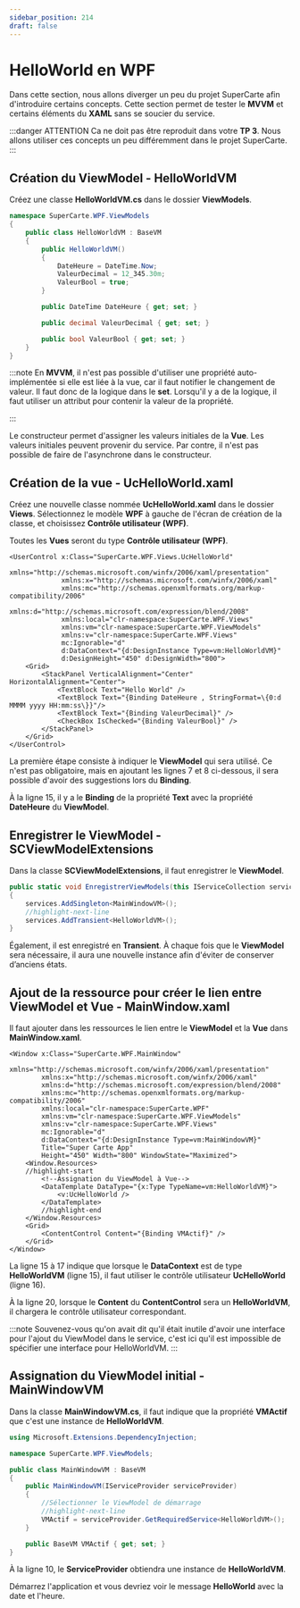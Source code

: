 ```yaml
---
sidebar_position: 214
draft: false
---
```




# HelloWorld en WPF

Dans cette section, nous allons diverger un peu du projet SuperCarte afin d'introduire certains concepts. Cette section permet de tester le **MVVM** et certains éléments du **XAML** sans se soucier du service.

:::danger ATTENTION
Ca ne doit pas être reproduit dans votre **TP 3**. Nous allons utiliser ces concepts un peu différemment dans le projet SuperCarte. 
:::



## Création du ViewModel - HelloWorldVM

Créez une classe **HelloWorldVM.cs** dans le dossier **ViewModels**.

```csharp
namespace SuperCarte.WPF.ViewModels
{
    public class HelloWorldVM : BaseVM
    {
        public HelloWorldVM()
        {
            DateHeure = DateTime.Now;
            ValeurDecimal = 12_345.30m;
            ValeurBool = true;
        }

        public DateTime DateHeure { get; set; }

        public decimal ValeurDecimal { get; set; }

        public bool ValeurBool { get; set; }
    }
}
```

:::note
En **MVVM**, il n'est pas possible d'utiliser une propriété auto-implémentée si elle est liée à la vue, car il faut notifier le changement de valeur. Il faut donc de la logique dans le **set**. Lorsqu'il y a de la logique, il faut utiliser un attribut pour contenir la valeur de la propriété.

:::

Le constructeur permet d'assigner les valeurs initiales de la **Vue**. Les valeurs initiales peuvent provenir du service. Par contre, il n'est pas possible de faire de l'asynchrone dans le constructeur.

## Création de la vue - UcHelloWorld.xaml

Créez une nouvelle classe nommée **UcHelloWorld.xaml** dans le dossier **Views**. Sélectionnez le modèle **WPF** à gauche de l'écran de création de la classe, et choisissez **Contrôle utilisateur (WPF)**. 

Toutes les **Vues** seront du type **Contrôle utilisateur (WPF)**.

```xaml showLineNumbers
<UserControl x:Class="SuperCarte.WPF.Views.UcHelloWorld"
             xmlns="http://schemas.microsoft.com/winfx/2006/xaml/presentation"
             xmlns:x="http://schemas.microsoft.com/winfx/2006/xaml"
             xmlns:mc="http://schemas.openxmlformats.org/markup-compatibility/2006" 
             xmlns:d="http://schemas.microsoft.com/expression/blend/2008" 
             xmlns:local="clr-namespace:SuperCarte.WPF.Views"
             xmlns:vm="clr-namespace:SuperCarte.WPF.ViewModels"
             xmlns:v="clr-namespace:SuperCarte.WPF.Views"        
             mc:Ignorable="d"
             d:DataContext="{d:DesignInstance Type=vm:HelloWorldVM}" 
             d:DesignHeight="450" d:DesignWidth="800">
    <Grid>
        <StackPanel VerticalAlignment="Center" HorizontalAlignment="Center">
            <TextBlock Text="Hello World" />
            <TextBlock Text="{Binding DateHeure , StringFormat=\{0:d MMMM yyyy HH:mm:ss\}}"/>
            <TextBlock Text="{Binding ValeurDecimal}" />
            <CheckBox IsChecked="{Binding ValeurBool}" />
        </StackPanel>        
    </Grid>
</UserControl>
```

La première étape consiste à indiquer le **ViewModel** qui sera utilisé. Ce n'est pas obligatoire, mais en ajoutant les lignes 7 et 8 ci-dessous, il sera possible d'avoir des suggestions lors du **Binding**.

À la ligne 15, il y a le **Binding** de la propriété **Text** avec la propriété **DateHeure** du **ViewModel**. 

## Enregistrer le ViewModel - SCViewModelExtensions

Dans la classe **SCViewModelExtensions**, il faut enregistrer le **ViewModel**.

```csharp
public static void EnregistrerViewModels(this IServiceCollection services)
{
    services.AddSingleton<MainWindowVM>();
	//highlight-next-line
    services.AddTransient<HelloWorldVM>();
}
```

Également, il est enregistré en **Transient**. À chaque fois que le **ViewModel** sera nécessaire, il aura une nouvelle instance afin d'éviter de conserver d’anciens états.

## Ajout de la ressource pour créer le lien entre ViewModel et Vue - MainWindow.xaml

Il faut ajouter dans les ressources le lien entre le **ViewModel** et la **Vue** dans **MainWindow.xaml**.

```xaml showLineNumbers
<Window x:Class="SuperCarte.WPF.MainWindow"
        xmlns="http://schemas.microsoft.com/winfx/2006/xaml/presentation"
        xmlns:x="http://schemas.microsoft.com/winfx/2006/xaml"
        xmlns:d="http://schemas.microsoft.com/expression/blend/2008"
        xmlns:mc="http://schemas.openxmlformats.org/markup-compatibility/2006"
        xmlns:local="clr-namespace:SuperCarte.WPF"  
        xmlns:vm="clr-namespace:SuperCarte.WPF.ViewModels"
        xmlns:v="clr-namespace:SuperCarte.WPF.Views"        
        mc:Ignorable="d"
        d:DataContext="{d:DesignInstance Type=vm:MainWindowVM}"
        Title="Super Carte App" 
        Height="450" Width="800" WindowState="Maximized">
    <Window.Resources>
	//highlight-start
        <!--Assignation du ViewModel à Vue-->
        <DataTemplate DataType="{x:Type TypeName=vm:HelloWorldVM}">
            <v:UcHelloWorld />
        </DataTemplate>
		//highlight-end
    </Window.Resources>
    <Grid>
        <ContentControl Content="{Binding VMActif}" />
    </Grid>
</Window>
```

La ligne 15 à 17 indique que lorsque le **DataContext** est de type **HelloWorldVM** (ligne 15), il faut utiliser le contrôle utilisateur **UcHelloWorld** (ligne 16).

À la ligne 20, lorsque le **Content** du **ContentControl** sera un **HelloWorldVM**, il chargera le contrôle utilisateur correspondant.

:::note
Souvenez-vous qu'on avait dit qu'il était inutile d'avoir une interface pour l'ajout du ViewModel dans le service, c'est ici qu'il est impossible de spécifier une interface pour HelloWorldVM.
:::

## Assignation du ViewModel initial - MainWindowVM

Dans la classe **MainWindowVM.cs**, il faut indique que la propriété **VMActif** que c'est une instance de **HelloWorldVM**.

```csharp
using Microsoft.Extensions.DependencyInjection;

namespace SuperCarte.WPF.ViewModels;

public class MainWindowVM : BaseVM
{    
    public MainWindowVM(IServiceProvider serviceProvider)
	{   
        //Sélectionner le ViewModel de démarrage
		//highlight-next-line
        VMActif = serviceProvider.GetRequiredService<HelloWorldVM>();
    }

    public BaseVM VMActif { get; set; }
}
```

À la ligne 10, le **ServiceProvider** obtiendra une instance de **HelloWorldVM**.

Démarrez l'application et vous devriez voir le message **HelloWorld** avec la date et l'heure.

<!-- la solution "SuperCarteApp_WPF_partie_2_helloworld" correspond au code jusqu'ici -->